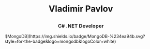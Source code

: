 <h1 align="center">Vladimir Pavlov<h2>
<h3 align="center">C# .NET Developer</h3>
![MongoDB](https://img.shields.io/badge/MongoDB-%234ea94b.svg?style=for-the-badge&logo=mongodb&logoColor=white)
<!--
**HappyMaxStudio/HappyMaxStudio** is a ✨ _special_ ✨ repository because its `README.md` (this file) appears on your GitHub profile.

Here are some ideas to get you started:

- 🔭 I’m currently working on ...
- 🌱 I’m currently learning ...
- 👯 I’m looking to collaborate on ...
- 🤔 I’m looking for help with ...
- 💬 Ask me about ...
- 📫 How to reach me: ...
- 😄 Pronouns: ...
- ⚡ Fun fact: ...
-->
